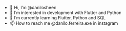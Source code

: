 - 👋 Hi, I’m @danilosheen
- 👀 I’m interested in development with Flutter and Python
- 🌱 I’m currently learning Flutter, Python and SQL
- 📫 How to reach me @danilo.ferreira.exe in instagram
